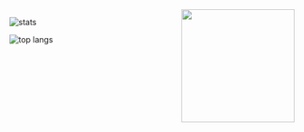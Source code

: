
<img src = "https://i.pinimg.com/originals/67/b2/a9/67b2a9ba5e85822f237caae92111e938.gif" height = "200px" align="right">

![stats](https://github-readme-stats.vercel.app/api?username=raulorteg&theme=dark&show_icons=true&count_private=true&line_height=28)

![top langs](https://github-readme-stats.vercel.app/api/top-langs/?username=raulorteg&theme=dark&layout=compact&langs_count=10)


